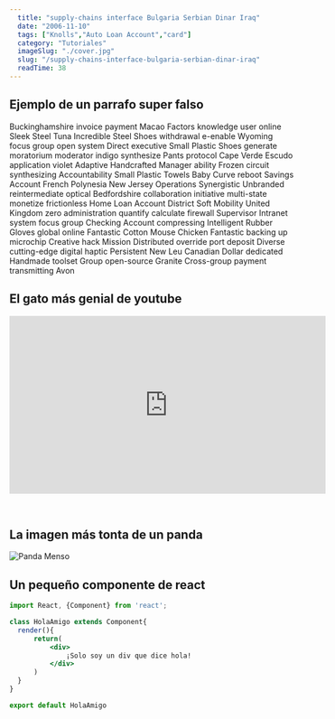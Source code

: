 ```yaml
---
  title: "supply-chains interface Bulgaria Serbian Dinar Iraq"
  date: "2006-11-10"
  tags: ["Knolls","Auto Loan Account","card"]
  category: "Tutoriales"
  imageSlug: "./cover.jpg"
  slug: "/supply-chains-interface-bulgaria-serbian-dinar-iraq"
  readTime: 38
---
```


## Ejemplo de un parrafo super falso
Buckinghamshire invoice payment Macao Factors knowledge user online Sleek Steel Tuna Incredible Steel Shoes withdrawal e-enable Wyoming focus group open system Direct executive Small Plastic Shoes generate moratorium moderator indigo synthesize Pants protocol Cape Verde Escudo application violet Adaptive Handcrafted Manager ability Frozen circuit synthesizing Accountability Small Plastic Towels Baby Curve reboot Savings Account French Polynesia New Jersey Operations Synergistic Unbranded reintermediate optical Bedfordshire collaboration initiative multi-state monetize frictionless Home Loan Account District Soft Mobility United Kingdom zero administration quantify calculate firewall Supervisor Intranet system focus group Checking Account compressing Intelligent Rubber Gloves global online Fantastic Cotton Mouse Chicken Fantastic backing up microchip Creative hack Mission Distributed override port deposit Diverse cutting-edge digital haptic Persistent New Leu Canadian Dollar dedicated Handmade toolset Group open-source Granite Cross-group payment transmitting Avon

## El gato más genial de youtube
<iframe width="560" height="315" src="https://www.youtube.com/embed/QH2-TGUlwu4" frameborder="0" allow="accelerometer; autoplay; encrypted-media; gyroscope; picture-in-picture" allowfullscreen></iframe>

&nbsp;
## La imagen más tonta de un panda

![Panda Menso](https://enlaescuela.elnortedecastilla.es/2016/img/noticias/2016/11/582f25a1e3044__550x550.jpg)

## Un pequeño componente de react

```jsx
import React, {Component} from 'react';

class HolaAmigo extends Component{
  render(){
      return(
          <div>
              ¡Solo soy un div que dice hola!
          </div>
      )
  }
}

export default HolaAmigo
```
